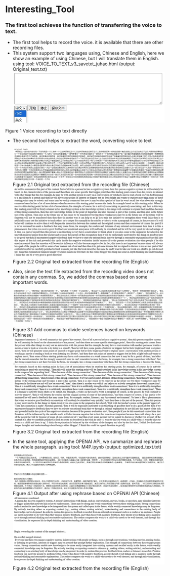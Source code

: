 # Interesting_Tool

### The first tool achieves the function of transferring the voice to text.


- The first tool helps to record the voice. it is available that there are other recording files.
- This system support two languages using, Chinese and English, here we show an example of using Chinese, but I will translate them in English.
using tool: VOICE_TO_TEXT_v3_savetxt_juhao.html
(output: Original_text.txt)
   ![VOICE TO TEXT HTML USER INTERFACE](./Recordingtool.jpg)
  
Figure 1 Voice recording to text directly


- The second tool helps to extract the word, converting voice to text

   ![Original text extracted from recording file](./original.jpg)
Figure 2.1 Original text extracted from the recording file (Chinese)
   ![Original text extracted from recording file](./images/Figure2_En.jpg)
Figure 2.2 Original text extracted from the recording file (English)

- Also, since the text file extracted from the recording video does not contain any commas. So, we added the commas based on some important words.
   
   ![Add commas to divide sentences based on keywords](./commas.jpg)
Figure 3.1 Add commas to divide sentences based on keywords (Chinese)
   ![Original text extracted from recording file](./images/Figure3_En.jpg)
Figure 3.2 Original text extracted from the recording file (English)

- In the same tool, applying the OPENAI API, we summarize and rephrase the whole paragraph.
using tool: M4P.ipynb
(output: optimized_text.txt)

   ![Output after using rephrase based on OPENAI API](./final_results.jpg)
Figure 4.1 Output after using rephrase based on OPENAI API (Chinese)
   ![Original text extracted from recording file](./images/Figure4_En.jpg)
Figure 4.2 Original text extracted from the recording file (English)
